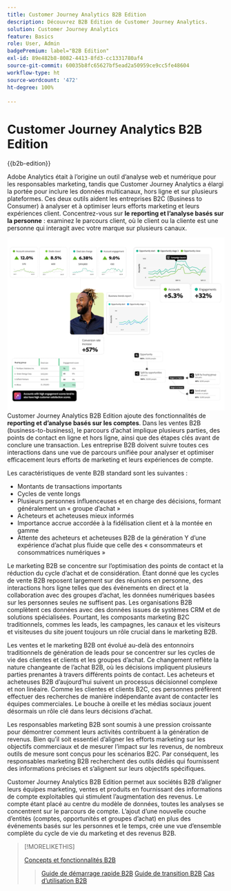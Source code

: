 ```yaml
---
title: Customer Journey Analytics B2B Edition
description: Découvrez B2B Edition de Customer Journey Analytics.
solution: Customer Journey Analytics
feature: Basics
role: User, Admin
badgePremium: label="B2B Edition"
exl-id: 89e482b8-8082-4413-8fd3-cc1331780af4
source-git-commit: 60035b8fc65627bf5ead2a50959ce9cc5fe48604
workflow-type: ht
source-wordcount: '472'
ht-degree: 100%

---
```



# Customer Journey Analytics B2B Edition

{{b2b-edition}}

Adobe Analytics était à l’origine un outil d’analyse web et numérique pour les responsables marketing, tandis que Customer Journey Analytics a élargi la portée pour inclure les données multicanaux, hors ligne et sur plusieurs plateformes.  Ces deux outils aident les entreprises B2C (Business to Consumer) à analyser et à optimiser leurs efforts marketing et leurs expériences client. Concentrez-vous sur **le reporting et l’analyse basés sur la personne** : examinez le parcours client, où le client ou la cliente est une personne qui interagit avec votre marque sur plusieurs canaux.

![Image principale de B2B](assets/b2b-image.png)
Customer Journey Analytics B2B Edition ajoute des fonctionnalités de **reporting et d’analyse basés sur les comptes**. Dans les ventes B2B (business-to-business), le parcours d’achat implique plusieurs parties, des points de contact en ligne et hors ligne, ainsi que des étapes clés avant de conclure une transaction. Les entreprise B2B doivent suivre toutes ces interactions dans une vue de parcours unifiée pour analyser et optimiser efficacement leurs efforts de marketing et leurs expériences de compte.

Les caractéristiques de vente B2B standard sont les suivantes :

* Montants de transactions importants
* Cycles de vente longs
* Plusieurs personnes influenceuses et en charge des décisions, formant généralement un « groupe d’achat »
* Acheteurs et acheteuses mieux informés
* Importance accrue accordée à la fidélisation client et à la montée en gamme
* Attente des acheteurs et acheteuses B2B de la génération Y d’une expérience d’achat plus fluide que celle des « consommateurs et consommatrices numériques »

Le marketing B2B se concentre sur l’optimisation des points de contact et la réduction du cycle d’achat et de considération. Étant donné que les cycles de vente B2B reposent largement sur des réunions en personne, des interactions hors ligne telles que des événements en direct et la collaboration avec des groupes d’achat, les données numériques basées sur les personnes seules ne suffisent pas. Les organisations B2B complètent ces données avec des données issues de systèmes CRM et de solutions spécialisées. Pourtant, les composants marketing B2C traditionnels, commes les leads, les campagnes, les canaux et les visiteurs et visiteuses du site jouent toujours un rôle crucial dans le marketing B2B.

Les ventes et le marketing B2B ont évolué au-delà des entonnoirs traditionnels de génération de leads pour se concentrer sur les cycles de vie des clientes et clients et les groupes d’achat. Ce changement reflète la nature changeante de l’achat B2B, où les décisions impliquent plusieurs parties prenantes à travers différents points de contact. Les acheteurs et acheteuses B2B d’aujourd’hui suivent un processus décisionnel complexe et non linéaire. Comme les clientes et clients B2C, ces personnes préfèrent effectuer des recherches de manière indépendante avant de contacter les équipes commerciales. Le bouche à oreille et les médias sociaux jouent désormais un rôle clé dans leurs décisions d’achat.

Les responsables marketing B2B sont soumis à une pression croissante pour démontrer comment leurs activités contribuent à la génération de revenus.  Bien qu’il soit essentiel d’aligner les efforts marketing sur les objectifs commerciaux et de mesurer l’impact sur les revenus, de nombreux outils de mesure sont conçus pour les scénarios B2C. Par conséquent, les responsables marketing B2B recherchent des outils dédiés qui fournissent des informations précises et s’alignent sur leurs objectifs spécifiques.

Customer Journey Analytics B2B Edition permet aux sociétés B2B d’aligner leurs équipes marketing, ventes et produits en fournissant des informations de compte exploitables qui stimulent l’augmentation des revenus. Le compte étant placé au centre du modèle de données, toutes les analyses se concentrent sur le parcours de compte. L’ajout d’une nouvelle couche d’entités (comptes, opportunités et groupes d’achat) en plus des événements basés sur les personnes et le temps, crée une vue d’ensemble complète du cycle de vie du marketing et des revenus B2B.


>[!MORELIKETHIS]
>
>[Concepts et fonctionnalités B2B](cja-b2b-concepts-features.md)
>>[Guide de démarrage rapide B2B](cja-b2b-quick-start-guide.md)
>>[Guide de transition B2B](cja-b2b-transition.md)
>>[Cas d’utilisation B2B](/help/use-cases/b2b/b2b-edition/use-cases-overview.md)
>
